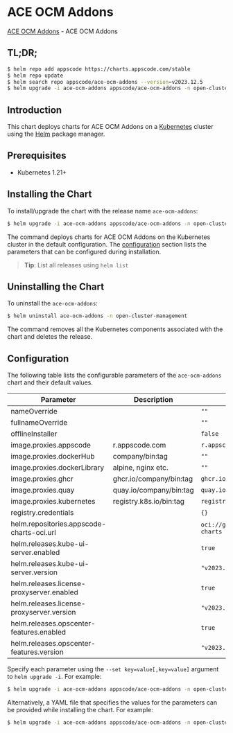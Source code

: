 # ACE OCM Addons

[ACE OCM Addons](https://github.com/bytebuilders/installer) - ACE OCM Addons

## TL;DR;

```bash
$ helm repo add appscode https://charts.appscode.com/stable
$ helm repo update
$ helm search repo appscode/ace-ocm-addons --version=v2023.12.5
$ helm upgrade -i ace-ocm-addons appscode/ace-ocm-addons -n open-cluster-management --create-namespace --version=v2023.12.5
```

## Introduction

This chart deploys charts for ACE OCM Addons on a [Kubernetes](http://kubernetes.io) cluster using the [Helm](https://helm.sh) package manager.

## Prerequisites

- Kubernetes 1.21+

## Installing the Chart

To install/upgrade the chart with the release name `ace-ocm-addons`:

```bash
$ helm upgrade -i ace-ocm-addons appscode/ace-ocm-addons -n open-cluster-management --create-namespace --version=v2023.12.5
```

The command deploys charts for ACE OCM Addons on the Kubernetes cluster in the default configuration. The [configuration](#configuration) section lists the parameters that can be configured during installation.

> **Tip**: List all releases using `helm list`

## Uninstalling the Chart

To uninstall the `ace-ocm-addons`:

```bash
$ helm uninstall ace-ocm-addons -n open-cluster-management
```

The command removes all the Kubernetes components associated with the chart and deletes the release.

## Configuration

The following table lists the configurable parameters of the `ace-ocm-addons` chart and their default values.

|                 Parameter                 |       Description       |                  Default                   |
|-------------------------------------------|-------------------------|--------------------------------------------|
| nameOverride                              |                         | <code>""</code>                            |
| fullnameOverride                          |                         | <code>""</code>                            |
| offlineInstaller                          |                         | <code>false</code>                         |
| image.proxies.appscode                    | r.appscode.com          | <code>r.appscode.com</code>                |
| image.proxies.dockerHub                   | company/bin:tag         | <code>""</code>                            |
| image.proxies.dockerLibrary               | alpine, nginx etc.      | <code>""</code>                            |
| image.proxies.ghcr                        | ghcr.io/company/bin:tag | <code>ghcr.io</code>                       |
| image.proxies.quay                        | quay.io/company/bin:tag | <code>quay.io</code>                       |
| image.proxies.kubernetes                  | registry.k8s.io/bin:tag | <code>registry.k8s.io</code>               |
| registry.credentials                      |                         | <code>{}</code>                            |
| helm.repositories.appscode-charts-oci.url |                         | <code>oci://ghcr.io/appscode-charts</code> |
| helm.releases.kube-ui-server.enabled      |                         | <code>true</code>                          |
| helm.releases.kube-ui-server.version      |                         | <code>"v2023.10.1"</code>                  |
| helm.releases.license-proxyserver.enabled |                         | <code>true</code>                          |
| helm.releases.license-proxyserver.version |                         | <code>"v2023.11.14"</code>                 |
| helm.releases.opscenter-features.enabled  |                         | <code>true</code>                          |
| helm.releases.opscenter-features.version  |                         | <code>"v2023.12.5"</code>                  |


Specify each parameter using the `--set key=value[,key=value]` argument to `helm upgrade -i`. For example:

```bash
$ helm upgrade -i ace-ocm-addons appscode/ace-ocm-addons -n open-cluster-management --create-namespace --version=v2023.12.5 --set image.proxies.appscode=r.appscode.com
```

Alternatively, a YAML file that specifies the values for the parameters can be provided while
installing the chart. For example:

```bash
$ helm upgrade -i ace-ocm-addons appscode/ace-ocm-addons -n open-cluster-management --create-namespace --version=v2023.12.5 --values values.yaml
```
